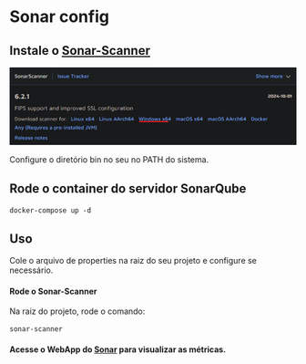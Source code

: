 # Sonar config

## Instale o [Sonar-Scanner](https://docs.sonarsource.com/sonarqube-server/9.8/analyzing-source-code/scanners/sonarscanner/)

![Print da página do Sonar](/readme/pagina-sonar.png)

Configure o diretório bin no seu no PATH do sistema.

## Rode o container do servidor SonarQube

    docker-compose up -d

## Uso
Cole o arquivo de properties na raiz do seu projeto e configure se necessário.

#### Rode o Sonar-Scanner
Na raiz do projeto, rode o comando:

    sonar-scanner

#### Acesse o WebApp do [Sonar](http://localhost:9000) para visualizar as métricas.
